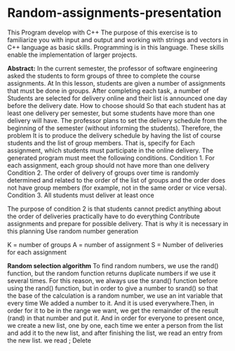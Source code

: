 # Random-assignments-presentation
This Program develop with C++
The purpose of this exercise is to familiarize you with input and output and working with strings and vectors in C++ language as basic skills.
Programming is in this language. These skills enable the implementation of larger projects.

**Abstract:**
In the current semester, the professor of software engineering asked the students to form groups of three to complete the course assignments. At In this lesson, students are given a number of assignments that must be done in groups. After completing each task, a number of Students are selected for delivery online and their list is announced one day before the delivery date. How to choose should So that each student has at least one delivery per semester, but some students have more than one delivery will have.
The professor plans to set the delivery schedule from the beginning of the semester (without informing the students). Therefore, the problem It is to produce the delivery schedule by having the list of course students and the list of group members. That is, specify for Each assignment, which students must participate in the online delivery. The generated program must meet the following conditions.
Condition 1. For each assignment, each group should not have more than one delivery 
Condition 2. The order of delivery of groups over time is randomly determined and related to the order of the list of groups and the order does not have group members (for example, not in the same order or vice versa).
Condition 3. All students must deliver at least once

The purpose of condition 2 is that students cannot predict anything about the order of deliveries practically have to do everything Contribute assignments and prepare for possible delivery. That is why it is necessary in this planning Use random number generation

K = number of groups
A = number of assignment
S = Number of deliveries for each assignment


**Random selection algorithm** To find random numbers, we use the rand() function, but the random function returns duplicate numbers if we use it several times. For this reason, we always use the srand() function before using the rand() function, but in order to give a number to srand() so that the base of the calculation is a random number, we use an int variable that every time We added a number to it. And it is used everywhere.Then, in order for it to be in the range we want, we get the remainder of the result (rand) in that number and put it. And in order for everyone to present once, we create a new list, one by one, each time we enter a person from the list and add it to the new list, and after finishing the list, we read an entry from the new list. we read ; Delete
